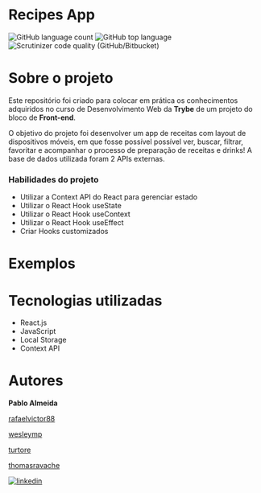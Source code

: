 # Recipes App
![GitHub language count](https://img.shields.io/github/languages/count/pabloalmeidac/recipes-app)
![GitHub top language](https://img.shields.io/github/languages/top/pabloalmeidac/recipes-app)
![Scrutinizer code quality (GitHub/Bitbucket)](https://img.shields.io/scrutinizer/quality/g/pabloalmeidac/recipes-app)

# Sobre o projeto

Este repositório foi criado para colocar em prática os conhecimentos adquiridos no curso de Desenvolvimento Web da **Trybe** de um projeto do bloco de **Front-end**.

O objetivo do projeto foi desenvolver um app de receitas com layout de dispositivos móveis, em que fosse possível possível ver, buscar, filtrar, favoritar e acompanhar o processo de preparação de receitas e drinks! A base de dados utilizada foram 2 APIs externas.

### Habilidades do projeto

- Utilizar a Context API do React para gerenciar estado
- Utilizar o React Hook useState
- Utilizar o React Hook useContext
- Utilizar o React Hook useEffect
- Criar Hooks customizados

# Exemplos




# Tecnologias utilizadas

- React.js
- JavaScript
- Local Storage
- Context API

# Autores
**Pablo Almeida**

[rafaelvictor88](https://github.com/rafaelvictor88)

[wesleymp](https://github.com/wesleymp)

[turtore](https://github.com/turtore)

[thomasravache](https://github.com/thomasravache)


<div
  style="display: inline-block"
  align="left"     
>
  <a href="https://www.linkedin.com/in/pabloalmeidac/" target="_blank">
    <img
      align="center"
      alt="linkedin"
      src="https://img.shields.io/badge/LinkedIn-0077B5?style=for-the-badge&logo=linkedin&logoColor=white"
    />
  </a>
</div>